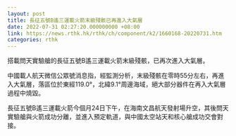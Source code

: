 ```yaml
---
layout: post
title: 長征五號B遙三運載火箭末級殘骸已再進入大氣層
date: 2022-07-31 02:27:20.000000000 +08:00
link: https://news.rthk.hk/rthk/ch/component/k2/1660168-20220731.htm
categories: rthk
---
```


搭載問天實驗艙的長征五號B遙三運載火箭末級殘骸，已再次進入大氣層。

中國載人航天微信公眾號消息指，經監測分析，末級殘骸在零時55分左右，再進入大氣層，落區位於東經119.0°，北緯9.1°周邊海域，絕大部分器件在再入大氣層過程中燒毀。

長征五號B遙三運載火箭今個月24日下午，在海南文昌航天發射場升空，其後問天實驗艙與火箭成功分離，並進入預定軌道，與中國太空站天和核心艙成功交會對接。
